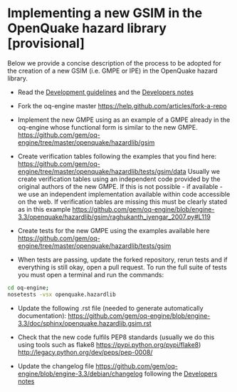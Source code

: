 # Implementing a new GSIM in the OpenQuake hazard library [provisional]

Below we provide a concise description of the process to be adopted for the creation of a new GSIM (i.e. GMPE or IPE) in the OpenQuake hazard library.

- Read the [Development guidelines](development-guidelines.md) and the [Developers notes](developers-notes.md)

- Fork the oq-engine master
https://help.github.com/articles/fork-a-repo

- Implement the new GMPE using as an example of a GMPE already in the oq-engine whose functional form is similar to the new GMPE.
https://github.com/gem/oq-engine/tree/master/openquake/hazardlib/gsim

- Create verification tables following the examples that you find here:
https://github.com/gem/oq-engine/tree/master/openquake/hazardlib/tests/gsim/data
Usually we create verification tables using an independent code provided by the original authors of the new GMPE. If this is not possible - if available - we use an independent implementation available within code accessible on the web. If verification tables are missing this must be clearly stated as in this example https://github.com/gem/oq-engine/blob/engine-3.3/openquake/hazardlib/gsim/raghukanth_iyengar_2007.py#L119

- Create tests for the new GMPE using the examples available here 
https://github.com/gem/oq-engine/tree/master/openquake/hazardlib/tests/gsim

- When tests are passing, update the forked repository, rerun tests and if everything is still okay, open a pull request. To run the full suite of tests you must open a terminal and run the commands:

```bash
cd oq-engine;
nosetests -vsx openquake.hazardlib
```

- Update the following .rst file (needed to generate automatically documentation):
https://github.com/gem/oq-engine/blob/engine-3.3/doc/sphinx/openquake.hazardlib.gsim.rst

- Check that the new code fulfils PEP8 standards (usually we do this using tools such as flake8 https://pypi.python.org/pypi/flake8) 
http://legacy.python.org/dev/peps/pep-0008/

- Update the changelog file 
https://github.com/gem/oq-engine/blob/engine-3.3/debian/changelog following the [Developers notes](developers-notes.md)
